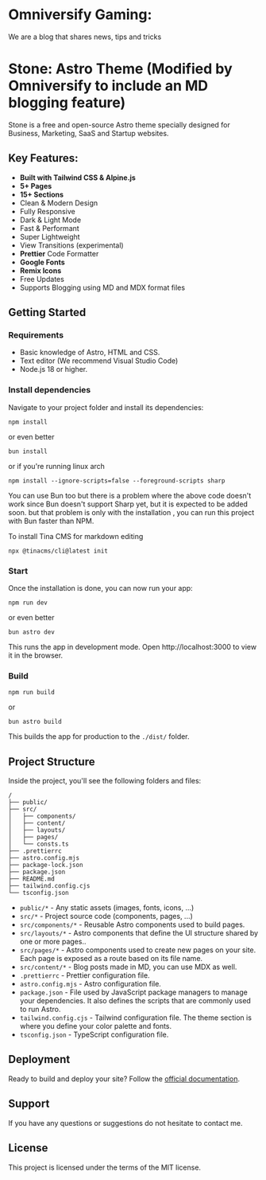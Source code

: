 # Omniversify Gaming:

We are a blog that shares news, tips and tricks

# Stone: Astro Theme (Modified by Omniversify to include an MD blogging feature)

Stone is a free and open-source Astro theme specially designed for Business, Marketing, SaaS and Startup websites.

## Key Features:

- **Built with Tailwind CSS & Alpine.js**
- **5+ Pages**
- **15+ Sections**
- Clean & Modern Design
- Fully Responsive
- Dark & Light Mode
- Fast & Performant
- Super Lightweight
- View Transitions (experimental)
- **Prettier** Code Formatter
- **Google Fonts**
- **Remix Icons**
- Free Updates
- Supports Blogging using MD and MDX format files

## Getting Started

### Requirements

- Basic knowledge of Astro, HTML and CSS.
- Text editor (We recommend Visual Studio Code)
- Node.js 18 or higher.


### Install dependencies

Navigate to your project folder and install its dependencies:

```
npm install
```
or even better
```
bun install
```
or if you're running linux arch
```
npm install --ignore-scripts=false --foreground-scripts sharp
```
You can use Bun too but there is a problem where the above code doesn't work since Bun doesn't support Sharp yet, but it is expected to be added soon.
but that problem is only with the installation , you can run this project with Bun faster than NPM.

To install Tina CMS for markdown editing
```
npx @tinacms/cli@latest init
```

### Start

Once the installation is done, you can now run your app:

```
npm run dev
```
or even better
```
bun astro dev
```

This runs the app in development mode. Open http://localhost:3000 to view it in the browser.

### Build

```
npm run build
```
or 
```
bun astro build
```

This builds the app for production to the `./dist/` folder.

## Project Structure

Inside the project, you'll see the following folders and files:

```
/
├── public/
├── src/
│   ├── components/
│   ├── content/
│   ├── layouts/
│   ├── pages/
│   └── consts.ts
├── .prettierrc
├── astro.config.mjs
├── package-lock.json
├── package.json
├── README.md
├── tailwind.config.cjs
└── tsconfig.json
```

- `public/*` - Any static assets (images, fonts, icons, ...)
- `src/*` - Project source code (components, pages, ...)
- `src/components/*` - Reusable Astro components used to build pages.
- `src/layouts/*` - Astro components that define the UI structure shared by one or more pages..
- `src/pages/*` - Astro components used to create new pages on your site. Each page is exposed as a route based on its file name.
- `src/content/*` - Blog posts made in MD, you can use MDX as well.
- `.prettierrc` - Prettier configuration file.
- `astro.config.mjs` - Astro configuration file.
- `package.json` - File used by JavaScript package managers to manage your dependencies. It also defines the scripts that are commonly used to run Astro.
- `tailwind.config.cjs` - Tailwind configuration file. The theme section is where you define your color palette and fonts.
- `tsconfig.json` - TypeScript configuration file.

## Deployment

Ready to build and deploy your site? Follow the [official documentation](https://docs.astro.build/en/guides/deploy/).

## Support

If you have any questions or suggestions do not hesitate to contact me.

## License

This project is licensed under the terms of the MIT license.
